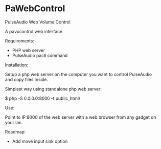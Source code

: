 PaWebControl
============

PulseAudio Web Volume Control

A pavucontrol web interface.

Requirements:

- PHP web server
- PulseAudio pactl command

Installation:

Setup a php web server on the computer you want to control PulseAudio and copy files inside.

Simplest way using standalone php web server:

  $ php -S 0.0.0.0:8000 -t public_html/

Use:

Point to IP:8000 of the web server with a web browser from any gadget on your lan.

Roadmap:
 - Add move input sink option
